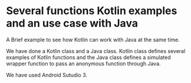 # Several functions Kotlin examples and an use case with Java

A Brief example to see how Kotlin can work with Java at the same time.

We have done a Kotlin class and a Java class. Kotlin class defines several examples of Kotlin functions and the Java class defines a simulated wrapper function to pass an anonymous function through Java.

We have used Android Sutudio 3.
